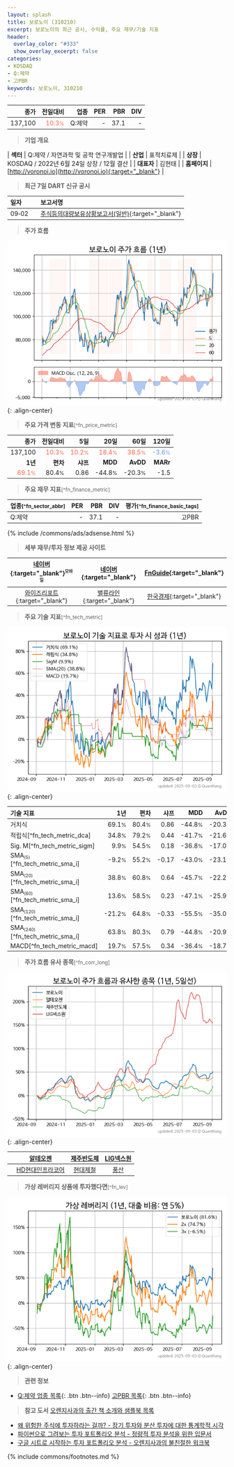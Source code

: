 ```yaml
---
layout: splash
title: 보로노이 (310210)
excerpt: 보로노이의 최근 공시, 수익률, 주요 재무/기술 지표
header:
  overlay_color: "#333"
  show_overlay_excerpt: false
categories:
- KOSDAQ
- Q:제약
- 고PBR
keywords: 보로노이, 310210
---
```


| **종가** | **전일대비** | **업종** | **PER** | **PBR** | **DIV** |
| -------: | -----------: | -------: | ------: | ------: | ------: |
| 137,100 | <span style="color: tomato">10.3<small>%</small></span> | Q:제약 | - | 37.1 | - |

<!-- more -->


> **기업 개요**<a id="company"></a>

| <span style="white-space:nowrap;">**섹터**</span> | Q:제약 / 자연과학 및 공학 연구개발업 |
| <span style="white-space:nowrap;">**산업**</span> | 표적치료제 |
| <span style="white-space:nowrap;">**상장**</span> | KOSDAQ / 2022년 6월 24일 상장 / 12월 결산 |
| <span style="white-space:nowrap;">**대표자**</span> | 김현태 |
| <span style="white-space:nowrap;">**홈페이지**</span> | [http://voronoi.io](http://voronoi.io){:target="_blank"} |


> **최근 7일 DART 신규 공시**<a id="dart"></a>

| **일자** |      | **보고서명** |
| :------- | :--- | :----------- |
| 09&#x2011;02 | | [주식등의대량보유상황보고서(일반)](https://dart.fss.or.kr/dsaf001/main.do?rcpNo=20250902000176){:target="_blank"} |


> **주가 흐름**<a id="price"></a>

![310210](/stock/images/310210.png){: .align-center}


> **주요 가격 변동 지표**<small>[^fn_price_metric]</small>

| **종가** | **전일대비** | **5일** | **20일** | **60일** | **120일** |
| -------: | -----------: | ------: | -------: | -------: | --------: |
| 137,100 | <span style="color: tomato">10.3<small>%</small></span> | <span style="color: tomato">10.2<small>%</small></span> | <span style="color: tomato">18.4<small>%</small></span> | <span style="color: tomato">38.5<small>%</small></span> | <span style="color: cornflowerblue">-3.6<small>%</small></span> |
| **1년** | **편차** | **샤프** | **MDD** | **AvDD** | **MARr** |
| <span style="color: tomato">69.1<small>%</small></span> | 80.4<small>%</small> | 0.86 | -44.8<small>%</small> | -20.3<small>%</small> | -1.5 |


> **주요 재무 지표**<small>[^fn_finance_metric]</small>

| **업종**<small>[^fn_sector_abbr]</small> | **PER** | **PBR** | **DIV** | **평가**<small>[^fn_finance_basic_tags]</small> |
| :--------------------------------------- | ------: | ------: | ------: | ----------------------------------------------: |
| Q:제약 | - | 37.1 | - | 고PBR |



{% include /commons/ads/adsense.html %}

> **세부 재무/투자 정보 제공 사이트**

| [네이버](https://m.stock.naver.com/domestic/stock/310210/finance/summary){:target="_blank"}<sup><small>모바일</small></sup> | [네이버](https://finance.naver.com/item/coinfo.naver?code=310210){:target="_blank"} | [FnGuide](https://comp.fnguide.com/SVO2/ASP/SVD_Invest.asp?gicode=A310210&MenuYn=Y){:target="_blank"} |
| :---: | :---: | :---: |
| [와이즈리포트](https://comp.wisereport.co.kr/company/c1040001.aspx?cmp_cd=310210){:target="_blank"} | [밸류라인](https://www.valueline.co.kr/finance/summary/310210){:target="_blank"} | [한국경제](https://markets.hankyung.com/stock/310210/financial-summary){:target="_blank"} |


> **주요 기술 지표**<small>[^fn_tech_metric]</small>


![310210](/stock/images/310210_tech.png){: .align-center}

| **기술 지표** | **1년** | **편차** | **샤프** | **MDD** | **AvDD** |
| :------------ | ------: | -----------: | -------: | ------: | -------: |
| 거치식 | 69.1<small>%</small> | 80.4<small>%</small> | 0.86 | -44.8<small>%</small> | -20.3<small>%</small> |
| 적립식[^fn_tech_metric_dca] | 34.8<small>%</small> | 79.2<small>%</small> | 0.44 | -41.7<small>%</small> | -21.6<small>%</small> |
| Sig. M[^fn_tech_metric_sigm] | 9.9<small>%</small> | 54.5<small>%</small> | 0.18 | -36.8<small>%</small> | -17.0<small>%</small> |
| SMA<small><sub>(5)</sub></small>[^fn_tech_metric_sma_i] | -9.2<small>%</small> | 55.2<small>%</small> | -0.17 | -43.0<small>%</small> | -23.1<small>%</small> |
| SMA<small><sub>(20)</sub></small>[^fn_tech_metric_sma_i] | 38.8<small>%</small> | 60.8<small>%</small> | 0.64 | -45.7<small>%</small> | -22.2<small>%</small> |
| SMA<small><sub>(60)</sub></small>[^fn_tech_metric_sma_i] | 13.6<small>%</small> | 58.5<small>%</small> | 0.23 | -47.1<small>%</small> | -25.9<small>%</small> |
| SMA<small><sub>(120)</sub></small>[^fn_tech_metric_sma_i] | -21.2<small>%</small> | 64.8<small>%</small> | -0.33 | -55.5<small>%</small> | -35.0<small>%</small> |
| SMA<small><sub>(240)</sub></small>[^fn_tech_metric_sma_i] | 63.8<small>%</small> | 80.3<small>%</small> | 0.79 | -44.8<small>%</small> | -20.9<small>%</small> |
| MACD[^fn_tech_metric_macd] | 19.7<small>%</small> | 57.5<small>%</small> | 0.34 | -36.4<small>%</small> | -18.7<small>%</small> |


> **주가 흐름 유사 종목**<a id="corr"></a><small>[^fn_corr_long]</small>

![310210](/stock/images/310210_corr.png){: .align-center}

|       | [알테오젠](/196170/) | [제주반도체](/080220/) | [LIG넥스원](/079550/) |
| :---: | :------------------------------------: | :------------------------------------: | :------------------------------------: |
|       | [HD현대인프라코어](/042670/) | [현대제철](/004020/) | [풍산](/103140/) |


> **가상 레버리지 상품에 투자했다면**<a id="2x"></a><small>[^fn_lev]</small>

![310210](/stock/images/310210_2x.png){: .align-center}


> **관련 정보**

- [Q:제약 업종 목록](/stats/sector/kosdaq_업종_제약_종목/){: .btn .btn--info} [고PBR 목록](/fn/fn_high_pbr/){: .btn .btn--info}

> **참고 도서** [오렌지사과의 출간 책 소개와 샘플북 목록](https://kongdori.tistory.com/691)

- [왜 위험한 주식에 투자하라는 걸까? - 장기 투자와 분산 투자에 대한 통계학적 시각](https://kongdori.tistory.com/421)
- [파이썬으로 그려보는 투자 포트폴리오 분석  - 정량적 투자 분석을 위한 입문서](https://kongdori.tistory.com/643)
- [구글 시트로 시작하는 투자 포트폴리오 분석 - 오렌지사과의 불친절한 워크북](https://kongdori.tistory.com/449)


{% include commons/footnotes.md %}